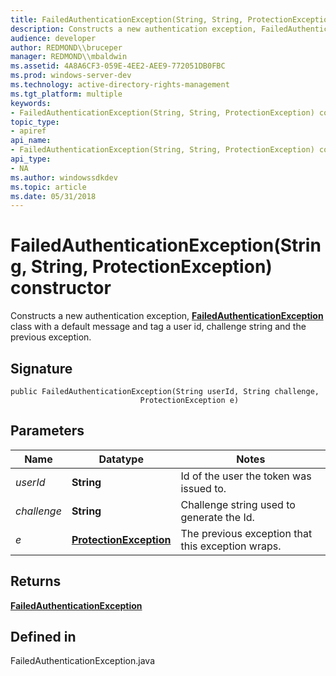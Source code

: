 ```yaml
---
title: FailedAuthenticationException(String, String, ProtectionException) constructor
description: Constructs a new authentication exception, FailedAuthenticationException class with a default message and tag a user id, challenge string and the previous exception.
audience: developer
author: REDMOND\\bruceper
manager: REDMOND\\mbaldwin
ms.assetid: 4A8A6CF3-059E-4EE2-AEE9-772051DB0FBC
ms.prod: windows-server-dev
ms.technology: active-directory-rights-management
ms.tgt_platform: multiple
keywords:
- FailedAuthenticationException(String, String, ProtectionException) constructor
topic_type:
- apiref
api_name:
- FailedAuthenticationException(String, String, ProtectionException) constructor
api_type:
- NA
ms.author: windowssdkdev
ms.topic: article
ms.date: 05/31/2018
---
```


# FailedAuthenticationException(String, String, ProtectionException) constructor

Constructs a new authentication exception, [**FailedAuthenticationException**](failedauthenticationexception-class-java.md) class with a default message and tag a user id, challenge string and the previous exception.

## Signature

``` syntax
public FailedAuthenticationException(String userId, String challenge, 
                             ProtectionException e)
```

## Parameters



| Name                   | Datatype                                                                 | Notes                                                        |
|------------------------|--------------------------------------------------------------------------|--------------------------------------------------------------|
| *userId*<br/>    | **String**<br/>                                                    | Id of the user the token was issued to.<br/>           |
| *challenge*<br/> | **String**<br/>                                                    | Challenge string used to generate the Id.<br/>         |
| *e*<br/>         | [**ProtectionException**](protectionexception-class-java.md)<br/> | The previous exception that this exception wraps.<br/> |



 

## Returns

[**FailedAuthenticationException**](failedauthenticationexception-class-java.md)

## Defined in

FailedAuthenticationException.java

 

 





